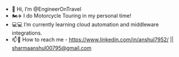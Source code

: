 - 👋 Hi, I’m @EngineerOnTravel
- 🏍✈ I do Motorcycle Touring in my personal time!
- 💻💻 I’m currently learning cloud automation and middleware integrations.
- 📫📧 How to reach me - https://www.linkedin.com/in/anshul7952/ || sharmaanshul00795@gmail.com

<!---
EngineerOnTravel/EngineerOnTravel is a ✨ special ✨ repository because its `README.md` (this file) appears on your GitHub profile.
You can click the Preview link to take a look at your changes.
--->
